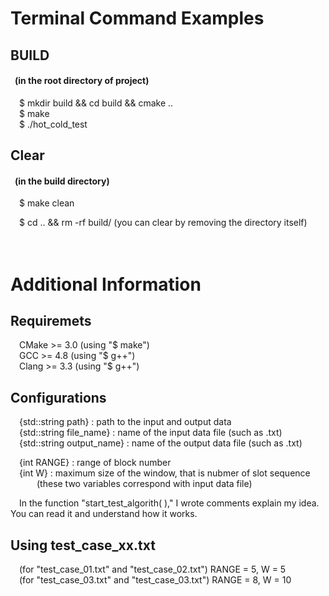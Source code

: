 # Terminal Command Examples
## BUILD
#### &ensp;(in the root directory of project)  
&emsp;$ mkdir build && cd build && cmake ..     
&emsp;$ make    
&emsp;$ ./hot_cold_test    

## Clear
#### &ensp;(in the build directory)
&emsp;$ make clean    

&emsp;$ cd .. && rm -rf build/  (you can clear by removing the directory itself)    
&emsp;    
&emsp;    

# Additional Information
## Requiremets
&emsp;CMake >= 3.0 (using "$ make")    
&emsp;GCC >= 4.8 (using "$ g++")    
&emsp;Clang >= 3.3 (using "$ g++")    

## Configurations
&emsp;{std::string path}        : path to the input and output data    
&emsp;{std::string file_name}   : name of the input data file (such as .txt)    
&emsp;{std::string output_name} : name of the output data file (such as .txt)    

&emsp;{int RANGE} : range of block number    
&emsp;{int W}     : maximum size of the window, that is nubmer of slot sequence    
&emsp;&emsp;&emsp;(these two variables correspond with input data file)    

&emsp;In the function "start_test_algorith( )," I wrote comments explain my idea. You can read it and understand how it works.

## Using test_case_xx.txt
&emsp;(for "test_case_01.txt" and "test_case_02.txt") RANGE = 5, W = 5    
&emsp;(for "test_case_03.txt" and "test_case_03.txt") RANGE = 8, W = 10    
